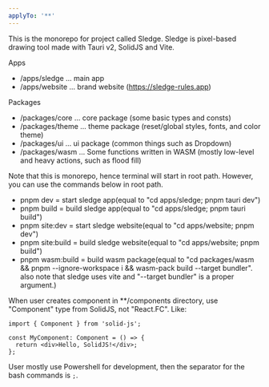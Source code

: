 ```yaml
---
applyTo: '**'
---
```


This is the monorepo for project called Sledge.
Sledge is pixel-based drawing tool made with Tauri v2, SolidJS and Vite.

Apps

- /apps/sledge ... main app
- /apps/website ... brand website (https://sledge-rules.app)

Packages

- /packages/core ... core package (some basic types and consts)
- /packages/theme ... theme package (reset/global styles, fonts, and color theme)
- /packages/ui ... ui package (common things such as Dropdown)
- /packages/wasm ... Some functions written in WASM (mostly low-level and heavy actions, such as flood fill)

Note that this is monorepo, hence terminal will start in root path.
However, you can use the commands below in root path.

- pnpm dev = start sledge app(equal to "cd apps/sledge; pnpm tauri dev")
- pnpm build = build sledge app(equal to "cd apps/sledge; pnpm tauri build")
- pnpm site:dev = start sledge website(equal to "cd apps/website; pnpm dev")
- pnpm site:build = build sledge website(equal to "cd apps/website; pnpm build")
- pnpm wasm:build = build wasm package(equal to "cd packages/wasm && pnpm --ignore-workspace i && wasm-pack build --target bundler". also note that sledge uses vite and "--target bundler" is a proper argument.)

When user creates component in \*\*/components directory, use "Component" type from SolidJS, not "React.FC".
Like:

```tsx
import { Component } from 'solid-js';

const MyComponent: Component = () => {
  return <div>Hello, SolidJS!</div>;
};
```

User mostly use Powershell for development, then the separator for the bash commands is `;`.
